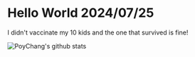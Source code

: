 # Hello World 2024/07/25

I didn't vaccinate my 10 kids and the one that survived is fine!

![PoyChang's github stats](https://github-readme-stats.vercel.app/api?username=poychang&show_icons=true&theme=dracula)
